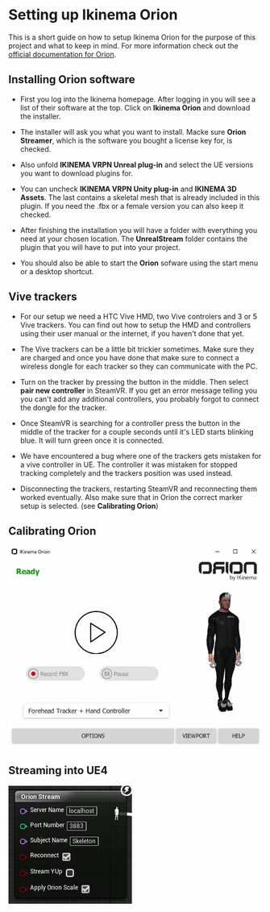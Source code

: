 # Setting up Ikinema Orion

This is a short guide on how to setup Ikinema Orion for the purpose of this project and what to keep in mind. For more information check out the [official documentation for Orion](https://ikinema.com/index.php?mod=documentation&show=317).

## Installing Orion software

* First you log into the Ikinema homepage. After logging in you will see a list of their software at the top. Click on **Ikinema Orion** and download the installer. 

* The installer will ask you what you want to install. Macke sure **Orion Streamer**, which is the software you bought a license key for, is checked. 

* Also unfold **IKINEMA VRPN Unreal plug-in** and select the UE versions you want to download plugins for. 

* You can uncheck **IKINEMA VRPN Unity plug-in** and **IKINEMA 3D Assets**. The last contains a skeletal mesh that is already included in this plugin. 
If you need the .fbx or a female version you can also keep it checked. 

* After finishing the installation you will have a folder with everything you need at your chosen location. The **UnrealStream** folder contains the plugin that you will have to put into your project. 

* You should also be able to start the **Orion** sofware using the start menu or a desktop shortcut. 

## Vive trackers

* For our setup we need a HTC Vive HMD, two Vive controlers and 3 or 5 Vive trackers. You can find out how to setup the HMD and controllers using their user manual or the internet, if you haven't done that yet. 

* The Vive trackers can be a little bit trickier sometimes. Make sure they are charged and once you have done that make sure to connect a wireless dongle for each tracker so they can communicate with the PC.

* Turn on the tracker by pressing the button in the middle. Then select **pair new controller** in SteamVR. If you get an error message telling you you can't add any additional controllers, you probably forgot to connect the dongle for the tracker. 

* Once SteamVR is searching for a controller press the button in the middle of the tracker for a couple seconds until it's LED starts blinking blue. It will turn green once it is connected.

* We have encountered a bug where one of the trackers gets mistaken for a vive controller in UE. The controller it was mistaken for stopped tracking completely and the trackers position was used instead.

* Disconnecting the trackers, restarting SteamVR and reconnecting them worked eventually. Also make sure that in Orion the correct marker setup is selected. (see **Calibrating Orion**)

## Calibrating Orion

![](./Images/OrionUI.png "Orion UI")

## Streaming into UE4

![](./Images/OrionStreamNode.png "Orion Stream")